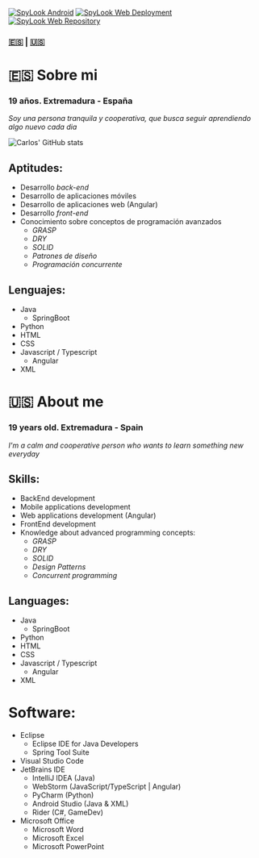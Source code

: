 
[![SpyLook Android](https://img.shields.io/badge/SpyLook%20-%20Android%20-%20green?logo=android&logoColor=green&labelColor=black)](https://github.com/cdominguezh06/spylook)
[![SpyLook Web Deployment](https://img.shields.io/badge/SpyLook%20Web%20-%20Deployment-%20black?logo=angular&logoColor=red&labelColor=purple)](https://imcoguu.github.io/spylook-web/)
[![SpyLook Web Repository](https://img.shields.io/badge/SpyLook%20Web%20-%20Repository%20-%20blue?logo=github&labelColor=black)](https://github.com/cdominguezh06/spylook-web/)

### [🇪🇸](#-sobre-mi) | [🇺🇸](#-about-me)

# 🇪🇸 Sobre mi

### 19 años. Extremadura - España
*Soy una persona tranquila y cooperativa, que busca seguir aprendiendo algo nuevo cada dia*   

![Carlos' GitHub stats](https://github-readme-stats.vercel.app/api?username=cdominguezh06&show_icons=true&theme=dark)
	
## Aptitudes:
- Desarrollo *back-end*
- Desarrollo de aplicaciones móviles
- Desarrollo de aplicaciones web (Angular)
- Desarrollo *front-end*
- Conocimiento sobre conceptos de programación avanzados                          
	- *GRASP*
	- *DRY*
	- *SOLID*
	- *Patrones de diseño*
	- *Programación concurrente*

## Lenguajes:
- Java
	- SpringBoot
- Python
- HTML
- CSS
- Javascript / Typescript
	- Angular
- XML


# 🇺🇸 About me
### 19 years old. Extremadura - Spain
*I'm a calm and cooperative person who wants to learn something new everyday*

## Skills:
- BackEnd development
- Mobile applications development
- Web applications development (Angular)
- FrontEnd development
- Knowledge about advanced programming concepts:
	- *GRASP*
	- *DRY*
	- *SOLID*
	- *Design Patterns*
	- *Concurrent programming* 

## Languages:
- Java
	- SpringBoot
- Python
- HTML
- CSS
- Javascript / Typescript
	- Angular
- XML

# Software:
- Eclipse
	- Eclipse IDE for Java Developers
	- Spring Tool Suite
- Visual Studio Code
- JetBrains IDE
	- IntelliJ IDEA (Java)
	- WebStorm (JavaScript/TypeScript | Angular)
	- PyCharm (Python)
	- Android Studio (Java & XML)
	- Rider (C#, GameDev)
- Microsoft Office
	- Microsoft Word
	- Microsoft Excel
	- Microsoft PowerPoint
